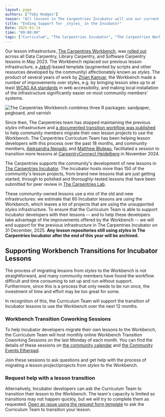 ```yaml
---
layout: page
authors: ["Toby Hodges"]
teaser: "All lessons in The Carpentries Incubator will use our current lesson infrastructure by the end of 2025"
title: "Ending Support for _styles_ in the Incubator"
Date: 2025-01-14
time: "09:00:00"
tags: ["Curriculum", "The Carpentries Incubator", "The Carpentries Workbench"]
---
```


Our lesson infrastructure, [The Carpentries Workbench](https://carpentries.github.io/workbench/), was [rolled out](/blog/2023/08/celebrating-carpentries-workbench/) across all Data Carpentry, Library Carpentry, and Software Carpentry lessons in May 2023.
The Workbench replaced our previous lesson infrastructure, a [Jekyll](https://jekyllrb.com/)-based template (augmented by scripts and other resources developed by the community) affectionately known as _styles_.
The product of several years of work by [Zhian Kamvar](https://zkamvar.netlify.app/), the Workbench made a number of improvements over styles, e.g. by bringing lesson sites up to at least [WCAG AA standards](https://www.w3.org/WAI/WCAG2AA-Conformance) in web accessibility, and making local installation of the infrastructure significantly easier on most community members' systems.

![The Carpentries Workbench combines three R packages: sandpaper, pegboard, and varnish](/blog/2025/01/workbench-hex-collection.jpeg)

Since then, The Carpentries team has stopped maintaining the previous _styles_ infrastructure and [a documented transition workflow was published](https://carpentries.github.io/sandpaper-docs/migrating-from-styles.html) to help community members migrate their own lesson projects to use the Workbench.
The Carpentries Curriculum Team has been helping lesson developers with this process over the past 18 months, and community members, [Aleksandra Nenadic](https://github.com/anenadic) and [Matthew Bluteau](https://github.com/bielsnohr), facilitated a session to transition more lessons at [CarpentryConnect Heidelberg](https://biont-training.eu/CarpentryConnect2024.html) in November 2024.

The Carpentries supports the community's development of new lessons in [The Carpentries Incubator](https://carpentries-incubator.org/).
The Incubator hosts more than 150 of the community's lesson projects, from brand new lessons that are just getting started, through to polished and thoroughly-tested lessons that have been submitted for peer review in [The Carpentries Lab](https://carpentries-lab.org/).

These community-owned lessons use a mix of the old and new infrastructures: we estimate that 60 Incubator lessons are using the Workbench, which leaves a lot of projects that are using the unsupported _styles_ infrastructure.
To ensure that the Curriculum Team is able to support Incubator developers with their lessons -- and to help these developers take advantage of the improvements offered by the Workbench -- we will end support for the previous infrastructure in The Carpentries Incubator on 31 December, 2025.
**Any lesson repositories still using _styles_ in The Carpentries Incubator after the end of this year will be archived.**

## Supporting Workbench Transitions for Incubator Lessons
The process of migrating lessons from _styles_ to the Workbench is not straightforward, and many community members have found the workflow difficult and time consuming to set up and run without support.
Furthermore, since this is a process that only needs to be run once, the investment of time and effort may be too great for some.

In recognition of this, the Curriculum Team will support the transition of Incubator lessons to use the Workbench over the next 12 months.

### Workbench Transition Coworking Sessions
To help Incubator developers migrate their own lessons to the Workbench, the Curriculum Team will host monthly online Workbench Transition Coworking Sessions on the last Monday of each month. 
You can find the details of these sessions on [the community calendar](https://carpentries.org/community/events/) and [the Community Events Etherpad](https://pad.carpentries.org/community-sessions-2025).

Join these sessions to ask questions and get help with the process of migrating a lesson project/projects from _styles_ to the Workbench.

### Request help with a lesson transition
Alternatively, Incubator developers can ask the Curriculum Team to transition their lesson to the Workbench.
The team's capacity is limited so transitions may not happen quickly, but we will try to complete them as requested.
[Open an issue using the request form template](https://github.com/carpentries/lesson-transition/issues/new?assignees=tobyhodges&labels=&projects=&template=incubator-transition-request.yml&title=REQ%3A+) to ask the Curriculum Team to transition your lesson.
